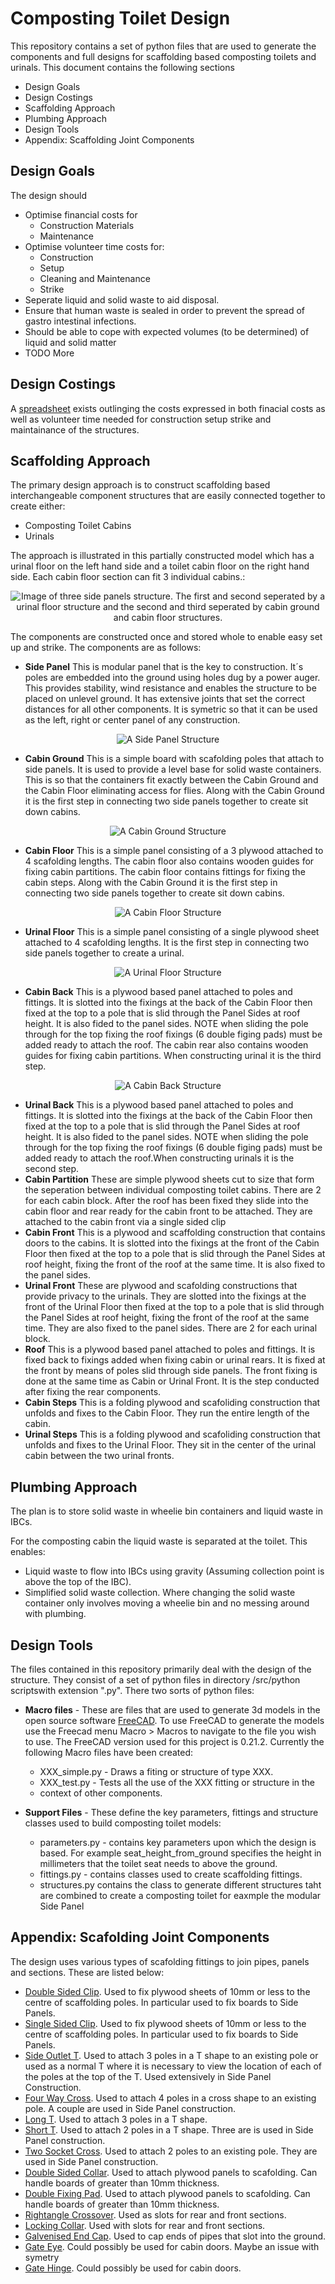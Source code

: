 # Composting Toilet Design

This repository contains a set of python files that are used to generate the components and full designs for scaffolding based composting toilets and urinals. This document contains the following sections 

- Design Goals
- Design Costings
- Scaffolding Approach
- Plumbing Approach
- Design Tools
- Appendix: Scaffolding Joint Components

## Design Goals

The design should

- Optimise financial costs for
    - Construction Materials
    - Maintenance
- Optimise volunteer time costs for:
    - Construction
    - Setup
    - Cleaning and Maintenance
    - Strike
- Seperate liquid and solid waste to aid disposal. 
- Ensure that human waste is sealed in order to prevent the spread of gastro intestinal infections.
- Should be able to cope with expected volumes (to be determined) of liquid and solid matter
- TODO More

## Design Costings

A [spreadsheet](https://docs.google.com/spreadsheets/d/10gVWtJp33p0cb3BE8hLPdwHnwx7mQESiJH0xtRfMGkw/edit?usp=sharing) exists outlinging the costs expressed in both finacial costs as well as volunteer time needed for construction setup strike and maintainance of the structures.

## Scaffolding Approach

The primary design approach is to construct scaffolding based interchangeable component structures that are easily connected together to create either:

- Composting Toilet Cabins
- Urinals

The approach is illustrated in this partially constructed model which has a urinal floor on the left hand side and a toilet cabin floor on the right hand side. Each cabin floor section can fit 3 individual cabins.:

<p align="center">
    <img src="images/modular_design.png" alt="Image of three side panels structure. The first and second seperated by a urinal floor structure and the second and third seperated by cabin ground and cabin floor structures.">
</p>

The components are constructed once and stored whole to enable easy set up and strike. The components are as follows:

- **Side Panel** This is modular panel that is the key to construction. It´s poles are embedded into the ground using holes dug by a power auger. This provides stability, wind resistance and enables the structure to be placed on unlevel ground. It has extensive joints that set the correct distances for all other components. It is symetric so that it can be used as the left, right or center panel of any construction.

<p align="center">
    <img src="images/side_panel.png" alt="A Side Panel Structure">
</p>

- **Cabin Ground** This is a simple board with scafolding poles that attach to side panels. It is used to provide a level base for solid waste containers. This is so that the containers fit exactly between the Cabin Ground and the Cabin Floor eliminating access for flies. Along with the Cabin Ground it is the first step in connecting two side panels together to create sit down cabins.

<p align="center">
    <img src="images/cabin_ground.png" alt="A Cabin Ground Structure">
</p>

- **Cabin Floor** This is a simple panel consisting of a 3 plywood attached to 4 scafolding lengths. The cabin floor also contains wooden guides for fixing cabin partitions. The cabin floor contains fittings for fixing the cabin steps. Along with the Cabin Ground it is the first step in connecting two side panels together to create sit down cabins.

<p align="center">
    <img src="images/cabin_floor.png" alt="A Cabin Floor Structure">
</p>

- **Urinal Floor** This is a simple panel consisting of a single plywood sheet attached to 4 scafolding lengths. It is the first step in connecting two side panels together to create a urinal.

<p align="center">
    <img src="images/urinal_floor.png" alt="A Urinal Floor Structure">
</p>

- **Cabin Back** This is a plywood based panel attached to poles and fittings. It is slotted into the fixings at the back of the Cabin Floor then fixed at the top to a pole that is slid through the Panel Sides at roof height. It is also fided to the panel sides. NOTE when sliding the pole through for the top fixing the roof fixings (6 double figing pads) must be added ready to attach the roof. The cabin rear also contains wooden guides for fixing cabin partitions. When constructing urinal it is the third step.

<p align="center">
    <img src="images/cabin_back.png" alt="A Cabin Back Structure">
</p>

- **Urinal Back** This is a plywood based panel attached to poles and fittings. It is slotted into the fixings at the back of the Cabin Floor then fixed at the top to a pole that is slid through the Panel Sides at roof height. It is also fided to the panel sides. NOTE when sliding the pole through for the top fixing the roof fixings (6 double figing pads) must be added ready to attach the roof.When constructing urinals it is the second step.
- **Cabin Partition** These are simple plywood sheets cut to size that form the seperation between individual composting toilet cabins. There are 2 for each cabin block. After the roof has been fixed they slide into the cabin floor and rear ready for the cabin front to be attached. They are attached to the cabin front via a single sided clip 
- **Cabin Front** This is a plywood and scaffolding construction that contains doors to the cabins. It is slotted into the fixings at the front of the Cabin Floor then fixed at the top to a pole that is slid through the Panel Sides at roof height, fixing the front of the roof at the same time. It is also fixed to the panel sides.
- **Urinal Front** These are plywood and scafolding constructions that provide privacy to the urinals. They are slotted into the fixings at the front of the Urinal Floor then fixed at the top to a pole that is slid through the Panel Sides at roof height, fixing the front of the roof at the same time. They are also fixed to the panel sides. There are 2 for each urinal block.
- **Roof** This is a plywood based panel attached to poles and fittings. It is fixed back to fixings added when fixing cabin or urinal rears. It is fixed at the front by means of poles slid through side panels. The front fixing is done at the same time as Cabin or Urinal Front. It is the step conducted after fixing the rear components.
- **Cabin Steps** This is a folding plywood and scafoliding construction that unfolds and fixes to the Cabin Floor. They run the entire length of the cabin.
- **Urinal Steps** This is a folding plywood and scafoliding construction that unfolds and fixes to the Urinal Floor. They sit in the center of the urinal cabin between the two urinal fronts.

## Plumbing Approach

The plan is to store solid waste in wheelie bin containers and liquid waste in IBCs.

For the composting cabin the liquid waste is separated at the toilet. This enables:

- Liquid waste to flow into IBCs using gravity (Assuming collection point is above the top of the IBC).
- Simplified solid waste collection. Where changing the solid waste container only involves moving a wheelie bin and no messing around with plumbing.

## Design Tools

The files contained in this repository primarily deal with the design of the
structure. They consist of a set of python files in directory /src/python
scriptswith extension ".py". There two sorts of python files:

- **Macro files** - These are files that are used to generate 3d models in the
open source software [FreeCAD](https://www.freecad.org/). To use FreeCAD to
generate the models use the Freecad menu Macro > Macros to navigate to the
file you wish to use. The FreeCAD version used for this project is 0.21.2.
Currently the following Macro files have been created:

    - XXX_simple.py - Draws a fiting or structure of type XXX.
    - XXX_test.py - Tests all the use of the XXX fitting or structure in the
    - context of other components.

- **Support Files** - These define the key parameters, fittings and structure classes used to build composting toilet models:
 
    - parameters.py - contains key parameters upon which the design is based.
    For example seat_height_from_ground specifies the height in millimeters
    that the toilet seat needs to above the ground.
    - fittings.py - contains classes used to create scaffolding fittings.
    - structures.py contains the class to generate different structures taht are combined to create a composting toilet for eaxmple the modular Side Panel


## Appendix: Scafolding Joint Components

The design uses various types of scafolding fittings to join pipes, panels and sections. 
These are listed below:

- [Double Sided Clip](https://pipedreamfittings.com/product/double-sided-mesh-panel-clip-48mm/). Used to fix plywood sheets of 10mm or less to the centre of scaffolding poles. In particular used to fix boards to Side Panels.
- [Single Sided Clip](https://pipedreamfittings.com/product/single-sided-mesh-panel-clip-48mm/). Used to fix plywood sheets of 10mm or less to the centre of scaffolding poles. In particular used to fix boards to Side Panels.
- [Side Outlet T](https://pipedreamfittings.com/product/side-outlet-tee-42mm-c42/). Used to attach 3 poles in a T shape to an existing pole or used as a normal T where it is necessary to view the location of each of the poles at the top of the T. Used extensively in Side Panel Construction.
- [Four Way Cross](https://pipedreamfittings.com/product/4-way-cross-with-central-tube-48mm-d48/). Used to attach 4 poles in a cross shape to an existing pole. A couple are used in Side Panel construction.
- [Long T](https://pipedreamfittings.com/product/long-tee-48mm-key-clamp-fitting/). Used to attach 3 poles in a T shape.
- [Short T](https://pipedreamfittings.com/product/short-tee-48mm-key-clamp-fitting/). Used to attach 2 poles in a T shape. Three are is used in Side Panel construction.
- [Two Socket Cross](https://pipedreamfittings.com/product/two-socket-cross-48mm-key-clamp-fitting/). Used to attach 2 poles to an existing pole. They are used in Side Panel construction.
- [Double Sided Collar](https://pipedreamfittings.com/product/double-sided-collar-plate-90-48mm-d48-2/). Used to attach plywood panels to scafolding. Can handle boards of greater than 10mm thickness.
- [Double Fixing Pad](https://pipedreamfittings.com/product/double-fixing-pad-48mm-d48/). Used to attach plywood panels to scafolding. Can handle boards of greater than 10mm thickness.
- [Rightangle Crossover](https://pipedreamfittings.com/product/90-crossover-48mm-d48/). Used as slots for rear and front sections.
- [Locking Collar](https://pipedreamfittings.com/product/locking-collar-48mm-d48/). Used with slots for rear and front sections.
- [Galvenised End Cap](https://pipedreamfittings.com/product/galvanised-end-cap-48mm/). Used to cap ends of pipes that slot into the ground.
- [Gate Eye](https://pipedreamfittings.com/product/gate-eye-48mm-d48/). Could possibly be used for cabin doors. Maybe an issue with symetry
- [Gate Hinge](https://pipedreamfittings.com/product/gate-hinge-48mm-d48/). Could possibly be used for cabin doors.





